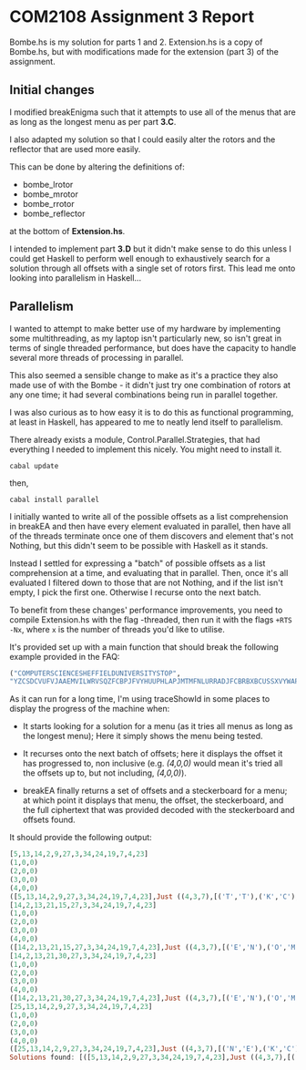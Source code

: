 # COM2108 Assignment 3 Report

Bombe.hs is my solution for parts 1 and 2. Extension.hs is a copy of Bombe.hs, but with modifications made for the extension (part 3) of the assignment.



## Initial changes

I modified breakEnigma such that it attempts to use all of the menus that are as long as the longest menu as per part **3.C**.

I also adapted my solution so that I could easily alter the rotors and the reflector that are used more easily.

This can be done by altering the definitions of:
 - bombe_lrotor
 - bombe_mrotor
 - bombe_rrotor
 - bombe_reflector

at the bottom of **Extension.hs**.

I intended to implement part **3.D** but it didn't make sense to do this unless I could get Haskell to perform well enough to exhaustively search for a solution through all offsets with a single set of rotors first. This lead me onto looking into parallelism in Haskell...



## Parallelism

I wanted to attempt to make better use of my hardware by implementing some multithreading, as my laptop isn't particularly new, so isn't great in terms of single threaded performance, but does have the capacity to handle several more threads of processing in parallel.

This also seemed a sensible change to make as it's a practice they also made use of with the Bombe - it didn't just try one combination of rotors at any one time; it had several combinations being run in parallel together.

I was also curious as to how easy it is to do this as functional programming, at least in Haskell, has appeared to me to neatly lend itself to parallelism.

There already exists a module, Control.Parallel.Strategies, that had everything I needed to implement this nicely. You might need to install it.

``cabal update``

then,

``cabal install parallel``

I initially wanted to write all of the possible offsets as a list comprehension in breakEA and then have every element evaluated in parallel, then have all of the threads terminate once one of them discovers and element that's not Nothing, but this didn't seem to be possible with Haskell as it stands.

Instead I settled for expressing a "batch" of possible offsets as a list comprehension at a time, and evaluating that in parallel. Then, once it's all evaluated I filtered down to those that are not Nothing, and if the list isn't empty, I pick the first one. Otherwise I recurse onto the next batch.

To benefit from these changes' performance improvements, you need to compile Extension.hs with the flag -threaded, then run it with the flags `+RTS -Nx`, where `x` is the number of threads you'd like to utilise.

It's provided set up with a main function that should break the following example provided in the FAQ:

```haskell
("COMPUTERSCIENCESHEFFIELDUNIVERSITYSTOP",
"YZCSDCVUFVJAAEMVILWRVSQZFCBPJFVYHUUPHLAPJMTMFNLURRADJFCBRBXBCUSSXVYWAPQIRCUVVNODKELDMNNQHYFEFOZPBUIPWKPXIYPKQHMVOAVXFVDCKMZOULMTQNUFBVHFUSXYCYPWFKBYW")
```

As it can run for a long time, I'm using traceShowId in some places to display the progress of the machine when:

 - It starts looking for a solution for a menu (as it tries all menus as long as the longest menu); Here it simply shows the menu being tested.
 
 - It recurses onto the next batch of offsets; here it displays the offset it has progressed to, non inclusive (e.g. *(4,0,0)* would mean it's tried all the offsets up to, but not including, *(4,0,0)*).
 
 - breakEA finally returns a set of offsets and a steckerboard for a menu; at which point it displays that menu, the offset, the steckerboard, and the full ciphertext that was provided decoded with the steckerboard and offsets found.

 It should provide the following output:

 ```haskell
[5,13,14,2,9,27,3,34,24,19,7,4,23]
(1,0,0)
(2,0,0)
(3,0,0)
(4,0,0)
([5,13,14,2,9,27,3,34,24,19,7,4,23],Just ((4,3,7),[('T','T'),('K','C'),('N','E'),('O','M'),('V','V'),('P','P'),('S','S'),('J','U'),('X','F'),('G','R'),('L','D'),('B','Z')]),"COMPUTERSCIENCESHEFFIELDUNIVERSITYSTOPENIGMAMACHINESAREINTERESTINGBUTTHOSECODEBREAKERSWHOCRACKEDTHECODEMUSTHAVEBEENGENIUSESTODOSOWITHOUTCOMPUTERSSTOP")
[14,2,13,21,15,27,3,34,24,19,7,4,23]
(1,0,0)
(2,0,0)
(3,0,0)
(4,0,0)
([14,2,13,21,15,27,3,34,24,19,7,4,23],Just ((4,3,7),[('E','N'),('O','M'),('K','C'),('S','S'),('V','V'),('P','P'),('J','U'),('X','F'),('G','R'),('L','D'),('B','Z')]),"COMPUTERSCIENCESHEFFIELDUNIVERSITYSTOPENIGMAMACHINESAREINTERESTINGBUTTHOSECODEBREAKERSWHOCRACKEDTHECODEMUSTHAVEBEENGENIUSESTODOSOWITHOUTCOMPUTERSSTOP")
[14,2,13,21,30,27,3,34,24,19,7,4,23]
(1,0,0)
(2,0,0)
(3,0,0)
(4,0,0)
([14,2,13,21,30,27,3,34,24,19,7,4,23],Just ((4,3,7),[('E','N'),('O','M'),('K','C'),('S','S'),('V','V'),('P','P'),('J','U'),('X','F'),('G','R'),('L','D'),('B','Z')]),"COMPUTERSCIENCESHEFFIELDUNIVERSITYSTOPENIGMAMACHINESAREINTERESTINGBUTTHOSECODEBREAKERSWHOCRACKEDTHECODEMUSTHAVEBEENGENIUSESTODOSOWITHOUTCOMPUTERSSTOP")
[25,13,14,2,9,27,3,34,24,19,7,4,23]
(1,0,0)
(2,0,0)
(3,0,0)
(4,0,0)
([25,13,14,2,9,27,3,34,24,19,7,4,23],Just ((4,3,7),[('N','E'),('K','C'),('O','M'),('V','V'),('P','P'),('S','S'),('J','U'),('X','F'),('G','R'),('L','D'),('B','Z')]),"COMPUTERSCIENCESHEFFIELDUNIVERSITYSTOPENIGMAMACHINESAREINTERESTINGBUTTHOSECODEBREAKERSWHOCRACKEDTHECODEMUSTHAVEBEENGENIUSESTODOSOWITHOUTCOMPUTERSSTOP")
Solutions found: [([5,13,14,2,9,27,3,34,24,19,7,4,23],Just ((4,3,7),[('T','T'),('K','C'),('N','E'),('O','M'),('V','V'),('P','P'),('S','S'),('J','U'),('X','F'),('G','R'),('L','D'),('B','Z')]),"COMPUTERSCIENCESHEFFIELDUNIVERSITYSTOPENIGMAMACHINESAREINTERESTINGBUTTHOSECODEBREAKERSWHOCRACKEDTHECODEMUSTHAVEBEENGENIUSESTODOSOWITHOUTCOMPUTERSSTOP"),([14,2,13,21,15,27,3,34,24,19,7,4,23],Just ((4,3,7),[('E','N'),('O','M'),('K','C'),('S','S'),('V','V'),('P','P'),('J','U'),('X','F'),('G','R'),('L','D'),('B','Z')]),"COMPUTERSCIENCESHEFFIELDUNIVERSITYSTOPENIGMAMACHINESAREINTERESTINGBUTTHOSECODEBREAKERSWHOCRACKEDTHECODEMUSTHAVEBEENGENIUSESTODOSOWITHOUTCOMPUTERSSTOP"),([14,2,13,21,30,27,3,34,24,19,7,4,23],Just ((4,3,7),[('E','N'),('O','M'),('K','C'),('S','S'),('V','V'),('P','P'),('J','U'),('X','F'),('G','R'),('L','D'),('B','Z')]),"COMPUTERSCIENCESHEFFIELDUNIVERSITYSTOPENIGMAMACHINESAREINTERESTINGBUTTHOSECODEBREAKERSWHOCRACKEDTHECODEMUSTHAVEBEENGENIUSESTODOSOWITHOUTCOMPUTERSSTOP"),([25,13,14,2,9,27,3,34,24,19,7,4,23],Just ((4,3,7),[('N','E'),('K','C'),('O','M'),('V','V'),('P','P'),('S','S'),('J','U'),('X','F'),('G','R'),('L','D'),('B','Z')]),"COMPUTERSCIENCESHEFFIELDUNIVERSITYSTOPENIGMAMACHINESAREINTERESTINGBUTTHOSECODEBREAKERSWHOCRACKEDTHECODEMUSTHAVEBEENGENIUSESTODOSOWITHOUTCOMPUTERSSTOP")]
 ```